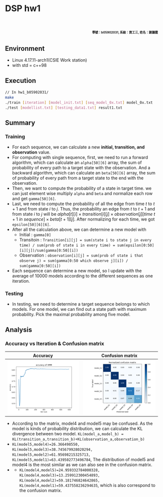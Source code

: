 # DSP hw1

<h1 align = "right"><font size = "1">學號：b05902031, 系級：資工三, 姓名：謝議霆</font></h1>

## Environment

* Linux 4.17.11-arch1(CSIE Work station)
* with std = c++98

## Execution

```bash
// In hw1_b05902031/
make
./train [iteration] [model_init.txt] [seq_model_0x.txt] model_0x.txt
./test [modellist.txt] [testing_data1.txt] result1.txt
```

## Summary

### Training

* For each sequence, we can calculate a new **initial, transition, and observation** value.
* For computing with single sequence, first, we need to run a forward algorithm, which can calculate an ```alpha[50][6]``` array, the sum of probability of every path to a target state with the observation. And a backward algorithm, which can calculate an ```beta[50][6]``` array, the sum of probability of every path from a target state to the end with the observation.
* Then, we want to compute the probability of a state in target time. we can just element wise multiply ```alpha``` and ```beta``` and normalize each row and get ```gamma[50][6]```.
* Last, we need to compute the probability of all the edge from time $t$ to $t+1$ and from state $i$ to $j$. Thus, the probability an edge from $t$ to $t+1$ and from state $i$ to $j$ will be $alpha[t][i] \times transition[i][j] \times observation[j][time\ t+1\ in\ sequence] \times beta[t+1][j]$. After normalizing for each time, we got ```epsilon[50][6][6]```.
* After all the calculation above, we can determine a new model with
  * Initial : ```gamma[0]```
  * Transitoin : ```Transition[i][j] = sum(state i to state j in every time) / sum(prob of state i in every time) = sum(epsilon[0:50][i][j])/sum(gamma[0:50][i])```
  * Observation : ```observation[i][j] = sum(prob of state i that observe j) = sum(gamma[0:50 which observe j][i]) / sum(gamma[0:50][i])```
* Each sequence can determine a new model, so I update with the average of 10000 models according to the different sequences as one iteration.

### Testing

* In testing, we need to determine a target sequence belongs to which models. For one model, we can find out a state path with maximum probability. Pick the maximal probability among five model.

## Analysis

### Accuracy vs Iteration & Confusion matrix

| Accuracy             | Confusion matrix         |
| -------------------- | ------------------------ |
| ![Alt text](acc.png) | ![Alt text](confuse.png) |

* According to the matrix, model4 and model5 may be confused. As the model is kinds of probability distribution, we can calculate the KL divergence between two model. ```KL(model_a,model_b) = KL(transition_a,transition_b)+KL(observation_a,observation_b)```
* ```KL(model5,model4)=26.366498550, KL(model5,model3)=38.745679928020294, KL(model5,model2)=61.95698215325713, KL(model5,model1)=63.439502773496784```, The distribution of model5 and model4 is the most similar as we can also see in the confusion matrix.
* * ```KL(model4,model5)=24.959332784000328, KL(model4,model3)=13.259912300454893, KL(model4,model2)=59.181746824642865, KL(model4,model1)=59.437558236294635```, which is also correspond to the confusion matrix.
